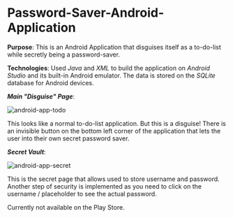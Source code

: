 # Password-Saver-Android-Application
**Purpose**: This is an Android Application that disguises itself as a to-do-list while secretly being a password-saver.

**Technologies**: Used *Java* and *XML* to build the application on *Android Studio* and its built-in Android emulator. The data is stored on the *SQLite* database for Android devices.

***Main "Disguise" Page***:

![android-app-todo](https://user-images.githubusercontent.com/47330978/117239584-12e10500-adfd-11eb-9c00-273700f14347.png)

This looks like a normal to-do-list application. But this is a disguise! There is an invisible button on the bottom left corner of the application that lets the user into their own secret password saver.

***Secret Vault***:

![android-app-secret](https://user-images.githubusercontent.com/47330978/117239757-5fc4db80-adfd-11eb-855a-d90a394ccff7.png)

This is the secret page that allows used to store username and password. Another step of security is implemented as you need to click on the username / placeholder to see the actual password.

Currently not available on the Play Store.
